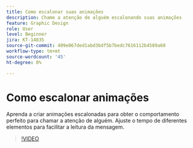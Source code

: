 ```yaml
---
title: Como escalonar suas animações
description: Chame a atenção de alguém escalonando suas animações
feature: Graphic Design
role: User
level: Beginner
jira: KT-14835
source-git-commit: 409e067ded1abd3bdf5b7bedc7616112b4589a60
workflow-type: tm+mt
source-wordcount: '45'
ht-degree: 0%

---
```


# Como escalonar animações

Aprenda a criar animações escalonadas para obter o comportamento perfeito para chamar a atenção de alguém. Ajuste o tempo de diferentes elementos para facilitar a leitura da mensagem.

>[!VIDEO](https://video.tv.adobe.com/v/3426981?quality=12&learn=on&hidetitle=true)
